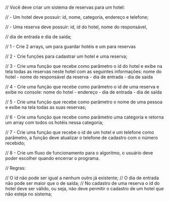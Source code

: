 // Você deve criar um sistema de reservas para um hotel:

//      - Um hotel deve possuir: id, nome, categoria, endereço e telefone;

//      - Uma reserva deve possuir: id, id do hotel, nome do responsável,

//        dia de entrada e dia de saída;

// 1 - Crie 2 arrays, um para guardar hotéis e um para reservas

// 2 - Crie funções para cadastrar um hotel e uma reserva;

// 3 - Crie uma função que recebe como parâmetro o id do hotel e exibe na tela todas as reservas neste hotel com as seguintes informações: nome do hotel - nome do responsável da reserva - dia de entrada - dia de saída

// 4 - Crie uma função que recebe como parâmetro o id de uma reserva e exibe no console: nome do hotel - endereço - dia de entrada - dia de saída

// 5 - Crie uma função que recebe como parâmetro o nome de uma pessoa e exibe na tela todas as suas reservas;

// 6 - Crie uma função que recebe como parâmetro uma categoria e retorna um array com todos os hotéis nessa categoria;

// 7 - Crie uma função que recebe o id de um hotel e um telefone como parâmetro, a função deve atualizar o telefone de cadastro com o número recebido;

// 8 - Crie um fluxo de funcionamento para o algoritmo, o usuário deve poder escolher quando encerrar o programa.

// Regras:

// O id não pode ser igual a nenhum outro já existente;
// O dia de entrada não pode ser maior que o de saída;
// No cadastro de uma reserva o id do hotel deve ser válido, ou seja, não deve permitir o cadastro de um hotel que não esteja no sistema;
